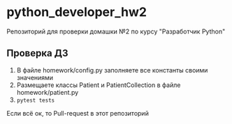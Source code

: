 # python_developer_hw2
Репозиторий для проверки домашки №2 по курсу "Разработчик Python"

## Проверка ДЗ

1. В файле homework/config.py заполняете все константы своими значениями
2. Размещаете классы Patient и PatientCollection в файле homework/patient.py
3. ```pytest tests```

Если всё ок, то Pull-request в этот репозиторий 